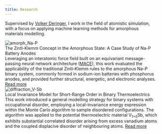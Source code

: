```yaml
---
title: Research
---
```


Supervised by [Volker Deringer](https://www.chem.ox.ac.uk/people/volker-deringer/), 
I work in the field of atomistic simulation, 
with a focus on applying machine learning methods for amorphous materials modelling.

<div class="paper-entry">
  <div class="paper-image">
    <img src="/images/amorph_Na-P.png" alt="amorph_Na-P">
  </div>
  <div class="paper-content">
    <span class="paper-title">
      The Zintl-Klemm Concept in the Amorphous State: A Case Study of Na-P Battery Anodes
    </span>
    <div class="paper-abstract">
      Leveraging an interatomic force field built on an equivariant message-passing neural network architecture (<a href="https://mace-docs.readthedocs.io/en/latest/index.html">MACE</a>), this work evaluated the applicability of the traditional Zintl–Klemm rules to the amorphous Na–P binary system, commonly formed in sodium-ion batteries with phosphorus anodes, and provided further structural, energetic, and electronic analyses.
      <a href="https://arxiv.org/abs/2504.04920v1" class="button">Read more</a>
    </div>
  </div>
</div>

<div class="paper-entry">
  <div class="paper-image">
    <img src="/images/diffraction_V-Sb.png" alt="diffraction_V-Sb">
  </div>
  <div class="paper-content">
    <span class="paper-title">
      Local Invariance Model for Short-Range Order in Binary Thermoelectrics
    </span>
    <div class="paper-abstract">
      This work introduced a general modelling strategy for binary systems with occupational disorder, employing a local-invariance energy expression within the Monte Carlo algorithm to sample disordered configurations. The algorithm was applied to the potential thermoelectric material V<sub>1+δ</sub>Sb, which exhibits substantial correlated disorder arising from excess vanadium atoms and the coupled displacive disorder of neighbouring atoms.
      <a href="/pdfs/Wu_Litong_Part2Thesis.pdf" class="button" target="_blank">Read more</a>
    </div>
  </div>
</div>